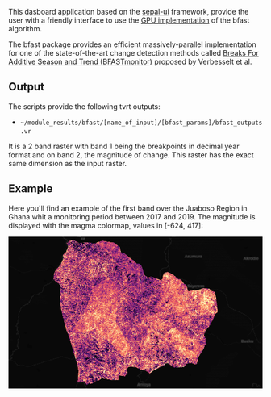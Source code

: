 This dasboard application based on the [sepal-ui](https://sepal-ui.readthedocs.io/en/latest/) framework, provide the user with a friendly interface to use the [GPU implementation](https://github.com/diku-dk/bfast) of the bfast algorithm.

The bfast package provides an efficient massively-parallel implementation for one of the state-of-the-art change detection methods called [Breaks For Additive Season and Trend (BFASTmonitor)](http://bfast.r-forge.r-project.org) proposed by Verbesselt et al.

## Output

The scripts provide the following tvrt outputs:
- `~/module_results/bfast/[name_of_input]/[bfast_params]/bfast_outputs.vr`

It is a 2 band raster with band 1 being the breakpoints in decimal year format and on band 2, the magnitude of change. This raster has the exact same dimension as the input raster.

## Example

Here you'll find an example of the first band over the Juaboso Region in Ghana whit a monitoring period between 2017 and 2019. The magnitude is displayed with the magma colormap, values in [-624, 417]:

![breaks](https://raw.githubusercontent.com/12rambau/bfast_gpu/master/utils/magnitude.png)
